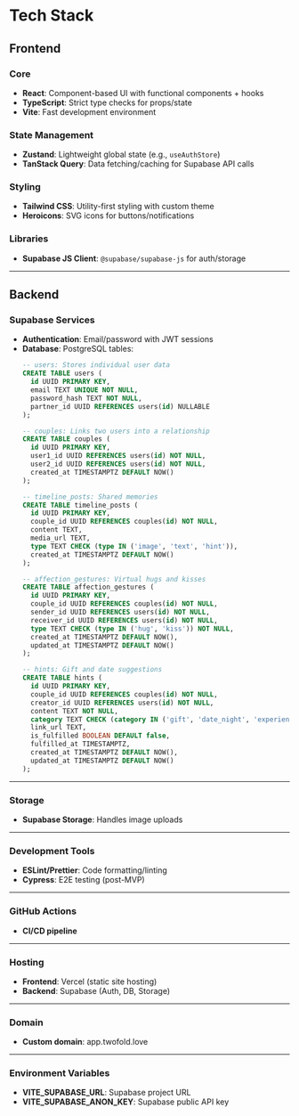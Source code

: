 # Tech Stack

## Frontend
### Core
- **React**: Component-based UI with functional components + hooks  
- **TypeScript**: Strict type checks for props/state  
- **Vite**: Fast development environment  

### State Management
- **Zustand**: Lightweight global state (e.g., `useAuthStore`)  
- **TanStack Query**: Data fetching/caching for Supabase API calls  

### Styling
- **Tailwind CSS**: Utility-first styling with custom theme  
- **Heroicons**: SVG icons for buttons/notifications  

### Libraries
- **Supabase JS Client**: `@supabase/supabase-js` for auth/storage  

---

## Backend
### Supabase Services
- **Authentication**: Email/password with JWT sessions  
- **Database**: PostgreSQL tables:  
  ```sql
  -- users: Stores individual user data
  CREATE TABLE users (
    id UUID PRIMARY KEY,
    email TEXT UNIQUE NOT NULL,
    password_hash TEXT NOT NULL,
    partner_id UUID REFERENCES users(id) NULLABLE
  );

  -- couples: Links two users into a relationship
  CREATE TABLE couples (
    id UUID PRIMARY KEY,
    user1_id UUID REFERENCES users(id) NOT NULL,
    user2_id UUID REFERENCES users(id) NOT NULL,
    created_at TIMESTAMPTZ DEFAULT NOW()
  );

  -- timeline_posts: Shared memories
  CREATE TABLE timeline_posts (
    id UUID PRIMARY KEY,
    couple_id UUID REFERENCES couples(id) NOT NULL,
    content TEXT,
    media_url TEXT,
    type TEXT CHECK (type IN ('image', 'text', 'hint')),
    created_at TIMESTAMPTZ DEFAULT NOW()
  );

  -- affection_gestures: Virtual hugs and kisses
  CREATE TABLE affection_gestures (
    id UUID PRIMARY KEY,
    couple_id UUID REFERENCES couples(id) NOT NULL,
    sender_id UUID REFERENCES users(id) NOT NULL,
    receiver_id UUID REFERENCES users(id) NOT NULL,
    type TEXT CHECK (type IN ('hug', 'kiss')) NOT NULL,
    created_at TIMESTAMPTZ DEFAULT NOW(),
    updated_at TIMESTAMPTZ DEFAULT NOW()
  );

  -- hints: Gift and date suggestions
  CREATE TABLE hints (
    id UUID PRIMARY KEY,
    couple_id UUID REFERENCES couples(id) NOT NULL,
    creator_id UUID REFERENCES users(id) NOT NULL,
    content TEXT NOT NULL,
    category TEXT CHECK (category IN ('gift', 'date_night', 'experience', 'other')) NOT NULL,
    link_url TEXT,
    is_fulfilled BOOLEAN DEFAULT false,
    fulfilled_at TIMESTAMPTZ,
    created_at TIMESTAMPTZ DEFAULT NOW(),
    updated_at TIMESTAMPTZ DEFAULT NOW()
  );
  ```

---

### Storage
- **Supabase Storage**: Handles image uploads

---

### Development Tools
- **ESLint/Prettier**: Code formatting/linting
- **Cypress**: E2E testing (post-MVP)

---

### GitHub Actions
- **CI/CD pipeline**

---

### Hosting
- **Frontend**: Vercel (static site hosting)
- **Backend**: Supabase (Auth, DB, Storage)

---

### Domain
- **Custom domain**: app.twofold.love

---

### Environment Variables
- **VITE_SUPABASE_URL**: Supabase project URL
- **VITE_SUPABASE_ANON_KEY**: Supabase public API key
